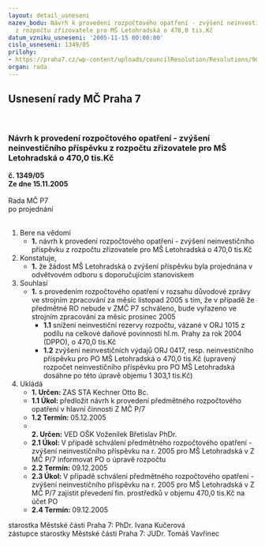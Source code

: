 ```yaml
---
layout: detail_usneseni
nazev_bodu: Návrh k provedení rozpočtového opatření - zvýšení neinvestičního příspěvku
  z rozpočtu zřizovatele pro MŠ Letohradská o 470,0 tis.Kč
datum_vzniku_usneseni: '2005-11-15 00:00:00'
cislo_usneseni: 1349/05
prilohy:
- https://praha7.cz/wp-content/uploads/councilResolution/Resolutions/9026/60-mslet05z.doc
organ: rada
---
```

<div id="ucUsn_pList" class="usn">
	<span><h2>Usnesení rady MČ Praha 7 </h2>
<br></span><div class="standBody">
<span><h3>Návrh k provedení rozpočtového opatření - zvýšení neinvestičního příspěvku z rozpočtu zřizovatele pro MŠ Letohradská o 470,0 tis.Kč</h3></span><div class="center">
		<strong>č. 1349/05</strong><br>
	</div>
<div class="center">
		<strong>Ze dne 15.11.2005</strong><br><br>
	</div>Rada MČ P7<br> po projednání<br><br><ol>
<li>Bere na vědomí<ul><li>
<strong>1.</strong> návrh k provedení rozpočtového opatření - zvýšení neinvestičního příspěvku z rozpočtu zřizovatele pro MŠ Letohradská o 470,0 tis.Kč</li></ul>
</li>
<li>Konstatuje,<ul><li>
<strong>1.</strong> že žádost MŠ Letohradská o zvýšení příspěvku byla projednána  v  odvětvovém odboru s doporučujícím stanoviskem  </li></ul>
</li>
<li>Souhlasí<ul><li>
<strong>1.</strong> s provedením rozpočtového opatření v rozsahu důvodové zprávy ve strojním zpracování za měsíc listopad 2005 s tím, že v případě že předmětné RO nebude v ZMČ P7 schváleno, bude vyřazeno ve strojním zpracování za měsíc prosinec 2005<ul>
<li>
<strong>1.1</strong> snížení neinvestiční rezervy rozpočtu, vázané v ORJ 1015 z podílu na celkové daňové povinnosti hl.m. Prahy za rok 2004 (DPPO), o 470,0 tis.Kč</li>
<li>
<strong>1.2</strong> zvýšení neinvestičních výdajů ORJ 0417, resp. neinvestičního příspěvku pro PO MŠ Letohradská o 470,0 tis.Kč (upravený rozpočet neinvestičního příspěvku pro PO MŠ Letohradská dosáhne po této úpravě objemu 1 303,1 tis.Kč)</li>
</ul>
</li></ul>
</li>
<li>Ukládá<ul>
<li>
<strong>1. Určen: </strong>ZAS STA Kechner Otto Bc.</li>
<li>
<strong>1.1 Úkol: </strong>předložit návrh k provedení předmětného rozpočtového opatření v hlavní činnosti Z MČ P/7</li>
<li>
<strong>1.2 Termín: </strong>05.12.2005</li>
<li>
<strong><br>2. Určen: </strong>VED OŠK Voženílek Břetislav PhDr.</li>
<li>
<strong>2.1 Úkol: </strong>V případě schválení předmětného rozpočtového opatření - zvýšení neinvestičního příspěvku na r. 2005 pro MŠ Letohradská v Z MČ P/7 informovat PO o úpravě rozpočtu </li>
<li>
<strong>2.2 Termín: </strong>09.12.2005</li>
<li>
<strong>2.3 Úkol: </strong>V případě schválení předmětného rozpočtového opatření - zvýšení neinvestičního příspěvku na r. 2005 pro MŠ Letohradská v Z MČ P/7 zajistit převedení fin. prostředků v objemu 470,0 tis.Kč na účet PO</li>
<li>
<strong>2.4 Termín: </strong>09.12.2005</li>
</ul>
</li>
</ol>starostka Městské části Praha 7: PhDr. Ivana Kučerová<br>zástupce starostky Městské části Praha 7: JUDr. Tomáš Vavřinec 
</div>
</div>